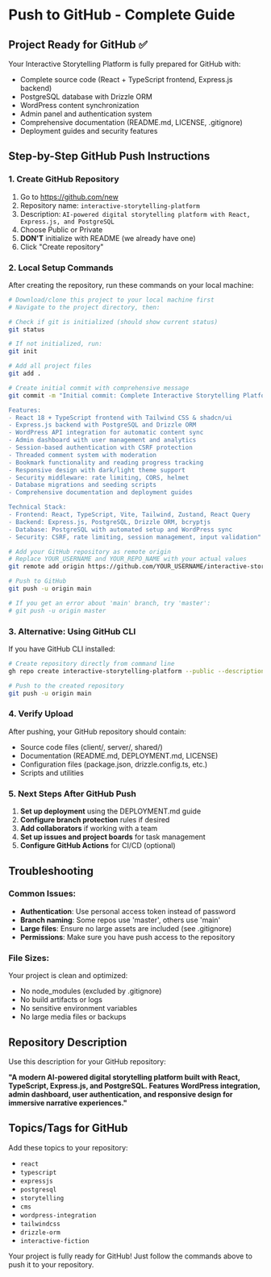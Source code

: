 # Push to GitHub - Complete Guide

## Project Ready for GitHub ✅

Your Interactive Storytelling Platform is fully prepared for GitHub with:
- Complete source code (React + TypeScript frontend, Express.js backend)
- PostgreSQL database with Drizzle ORM
- WordPress content synchronization
- Admin panel and authentication system
- Comprehensive documentation (README.md, LICENSE, .gitignore)
- Deployment guides and security features

## Step-by-Step GitHub Push Instructions

### 1. Create GitHub Repository
1. Go to https://github.com/new
2. Repository name: `interactive-storytelling-platform`
3. Description: `AI-powered digital storytelling platform with React, Express.js, and PostgreSQL`
4. Choose Public or Private
5. **DON'T** initialize with README (we already have one)
6. Click "Create repository"

### 2. Local Setup Commands

After creating the repository, run these commands on your local machine:

```bash
# Download/clone this project to your local machine first
# Navigate to the project directory, then:

# Check if git is initialized (should show current status)
git status

# If not initialized, run:
git init

# Add all project files
git add .

# Create initial commit with comprehensive message
git commit -m "Initial commit: Complete Interactive Storytelling Platform

Features:
- React 18 + TypeScript frontend with Tailwind CSS & shadcn/ui
- Express.js backend with PostgreSQL and Drizzle ORM  
- WordPress API integration for automatic content sync
- Admin dashboard with user management and analytics
- Session-based authentication with CSRF protection
- Threaded comment system with moderation
- Bookmark functionality and reading progress tracking
- Responsive design with dark/light theme support
- Security middleware: rate limiting, CORS, helmet
- Database migrations and seeding scripts
- Comprehensive documentation and deployment guides

Technical Stack:
- Frontend: React, TypeScript, Vite, Tailwind, Zustand, React Query
- Backend: Express.js, PostgreSQL, Drizzle ORM, bcryptjs
- Database: PostgreSQL with automated setup and WordPress sync
- Security: CSRF, rate limiting, session management, input validation"

# Add your GitHub repository as remote origin
# Replace YOUR_USERNAME and YOUR_REPO_NAME with your actual values
git remote add origin https://github.com/YOUR_USERNAME/interactive-storytelling-platform.git

# Push to GitHub
git push -u origin main

# If you get an error about 'main' branch, try 'master':
# git push -u origin master
```

### 3. Alternative: Using GitHub CLI
If you have GitHub CLI installed:

```bash
# Create repository directly from command line
gh repo create interactive-storytelling-platform --public --description "AI-powered digital storytelling platform"

# Push to the created repository  
git push -u origin main
```

### 4. Verify Upload
After pushing, your GitHub repository should contain:
- Source code files (client/, server/, shared/)
- Documentation (README.md, DEPLOYMENT.md, LICENSE)
- Configuration files (package.json, drizzle.config.ts, etc.)
- Scripts and utilities

### 5. Next Steps After GitHub Push
1. **Set up deployment** using the DEPLOYMENT.md guide
2. **Configure branch protection** rules if desired
3. **Add collaborators** if working with a team
4. **Set up issues and project boards** for task management
5. **Configure GitHub Actions** for CI/CD (optional)

## Troubleshooting

### Common Issues:
- **Authentication**: Use personal access token instead of password
- **Branch naming**: Some repos use 'master', others use 'main'
- **Large files**: Ensure no large assets are included (see .gitignore)
- **Permissions**: Make sure you have push access to the repository

### File Sizes:
Your project is clean and optimized:
- No node_modules (excluded by .gitignore)
- No build artifacts or logs
- No sensitive environment variables
- No large media files or backups

## Repository Description
Use this description for your GitHub repository:

**"A modern AI-powered digital storytelling platform built with React, TypeScript, Express.js, and PostgreSQL. Features WordPress integration, admin dashboard, user authentication, and responsive design for immersive narrative experiences."**

## Topics/Tags for GitHub
Add these topics to your repository:
- `react`
- `typescript`
- `expressjs`  
- `postgresql`
- `storytelling`
- `cms`
- `wordpress-integration`
- `tailwindcss`
- `drizzle-orm`
- `interactive-fiction`

Your project is fully ready for GitHub! Just follow the commands above to push it to your repository.